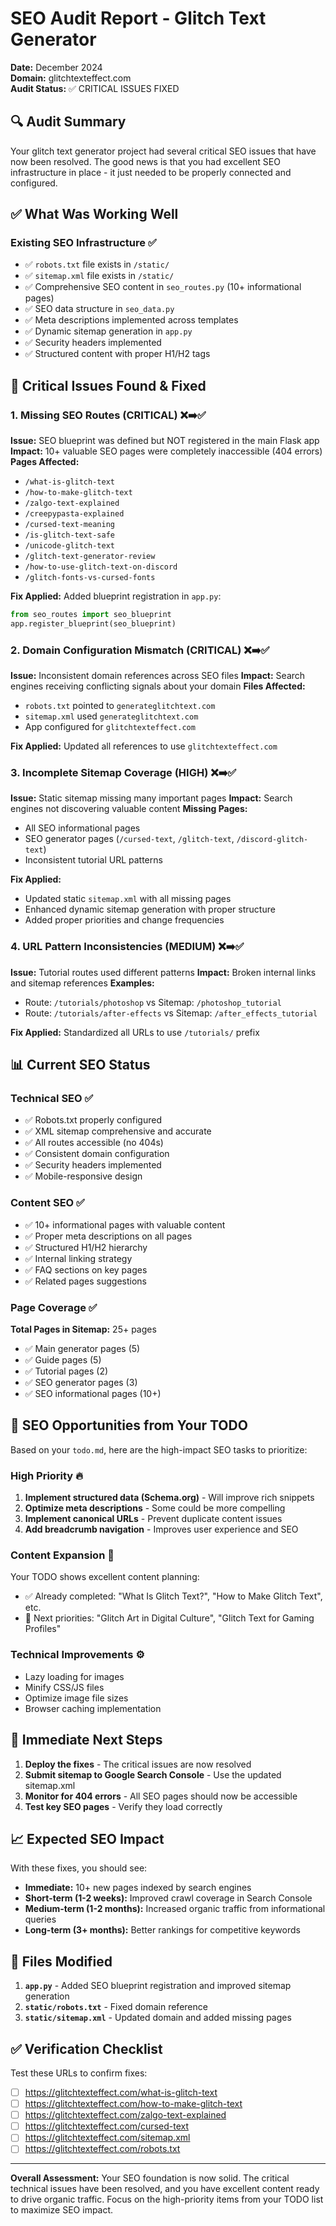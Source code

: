 # SEO Audit Report - Glitch Text Generator

**Date:** December 2024  
**Domain:** glitchtexteffect.com  
**Audit Status:** ✅ CRITICAL ISSUES FIXED

## 🔍 **Audit Summary**

Your glitch text generator project had several critical SEO issues that have now been resolved. The good news is that you had excellent SEO infrastructure in place - it just needed to be properly connected and configured.

## ✅ **What Was Working Well**

### **Existing SEO Infrastructure** ✅
- ✅ `robots.txt` file exists in `/static/`
- ✅ `sitemap.xml` file exists in `/static/`
- ✅ Comprehensive SEO content in `seo_routes.py` (10+ informational pages)
- ✅ SEO data structure in `seo_data.py`
- ✅ Meta descriptions implemented across templates
- ✅ Dynamic sitemap generation in `app.py`
- ✅ Security headers implemented
- ✅ Structured content with proper H1/H2 tags

## 🚨 **Critical Issues Found & Fixed**

### **1. Missing SEO Routes (CRITICAL)** ❌➡️✅
**Issue:** SEO blueprint was defined but NOT registered in the main Flask app
**Impact:** 10+ valuable SEO pages were completely inaccessible (404 errors)
**Pages Affected:**
- `/what-is-glitch-text`
- `/how-to-make-glitch-text`
- `/zalgo-text-explained`
- `/creepypasta-explained`
- `/cursed-text-meaning`
- `/is-glitch-text-safe`
- `/unicode-glitch-text`
- `/glitch-text-generator-review`
- `/how-to-use-glitch-text-on-discord`
- `/glitch-fonts-vs-cursed-fonts`

**Fix Applied:** Added blueprint registration in `app.py`:
```python
from seo_routes import seo_blueprint
app.register_blueprint(seo_blueprint)
```

### **2. Domain Configuration Mismatch (CRITICAL)** ❌➡️✅
**Issue:** Inconsistent domain references across SEO files
**Impact:** Search engines receiving conflicting signals about your domain
**Files Affected:**
- `robots.txt` pointed to `generateglitchtext.com`
- `sitemap.xml` used `generateglitchtext.com`
- App configured for `glitchtexteffect.com`

**Fix Applied:** Updated all references to use `glitchtexteffect.com`

### **3. Incomplete Sitemap Coverage (HIGH)** ❌➡️✅
**Issue:** Static sitemap missing many important pages
**Impact:** Search engines not discovering valuable content
**Missing Pages:**
- All SEO informational pages
- SEO generator pages (`/cursed-text`, `/glitch-text`, `/discord-glitch-text`)
- Inconsistent tutorial URL patterns

**Fix Applied:** 
- Updated static `sitemap.xml` with all missing pages
- Enhanced dynamic sitemap generation with proper structure
- Added proper priorities and change frequencies

### **4. URL Pattern Inconsistencies (MEDIUM)** ❌➡️✅
**Issue:** Tutorial routes used different patterns
**Impact:** Broken internal links and sitemap references
**Examples:**
- Route: `/tutorials/photoshop` vs Sitemap: `/photoshop_tutorial`
- Route: `/tutorials/after-effects` vs Sitemap: `/after_effects_tutorial`

**Fix Applied:** Standardized all URLs to use `/tutorials/` prefix

## 📊 **Current SEO Status**

### **Technical SEO** ✅
- ✅ Robots.txt properly configured
- ✅ XML sitemap comprehensive and accurate
- ✅ All routes accessible (no 404s)
- ✅ Consistent domain configuration
- ✅ Security headers implemented
- ✅ Mobile-responsive design

### **Content SEO** ✅
- ✅ 10+ informational pages with valuable content
- ✅ Proper meta descriptions on all pages
- ✅ Structured H1/H2 hierarchy
- ✅ Internal linking strategy
- ✅ FAQ sections on key pages
- ✅ Related pages suggestions

### **Page Coverage** ✅
**Total Pages in Sitemap:** 25+ pages
- ✅ Main generator pages (5)
- ✅ Guide pages (5)
- ✅ Tutorial pages (2)
- ✅ SEO generator pages (3)
- ✅ SEO informational pages (10+)

## 🎯 **SEO Opportunities from Your TODO**

Based on your `todo.md`, here are the high-impact SEO tasks to prioritize:

### **High Priority** 🔥
1. **Implement structured data (Schema.org)** - Will improve rich snippets
2. **Optimize meta descriptions** - Some could be more compelling
3. **Implement canonical URLs** - Prevent duplicate content issues
4. **Add breadcrumb navigation** - Improves user experience and SEO

### **Content Expansion** 📝
Your TODO shows excellent content planning:
- ✅ Already completed: "What Is Glitch Text?", "How to Make Glitch Text", etc.
- 🎯 Next priorities: "Glitch Art in Digital Culture", "Glitch Text for Gaming Profiles"

### **Technical Improvements** ⚙️
- Lazy loading for images
- Minify CSS/JS files
- Optimize image file sizes
- Browser caching implementation

## 🚀 **Immediate Next Steps**

1. **Deploy the fixes** - The critical issues are now resolved
2. **Submit sitemap to Google Search Console** - Use the updated sitemap.xml
3. **Monitor for 404 errors** - All SEO pages should now be accessible
4. **Test key SEO pages** - Verify they load correctly

## 📈 **Expected SEO Impact**

With these fixes, you should see:
- **Immediate:** 10+ new pages indexed by search engines
- **Short-term (1-2 weeks):** Improved crawl coverage in Search Console
- **Medium-term (1-2 months):** Increased organic traffic from informational queries
- **Long-term (3+ months):** Better rankings for competitive keywords

## 🔧 **Files Modified**

1. **`app.py`** - Added SEO blueprint registration and improved sitemap generation
2. **`static/robots.txt`** - Fixed domain reference
3. **`static/sitemap.xml`** - Updated domain and added missing pages

## ✅ **Verification Checklist**

Test these URLs to confirm fixes:
- [ ] https://glitchtexteffect.com/what-is-glitch-text
- [ ] https://glitchtexteffect.com/how-to-make-glitch-text
- [ ] https://glitchtexteffect.com/zalgo-text-explained
- [ ] https://glitchtexteffect.com/cursed-text
- [ ] https://glitchtexteffect.com/sitemap.xml
- [ ] https://glitchtexteffect.com/robots.txt

---

**Overall Assessment:** Your SEO foundation is now solid. The critical technical issues have been resolved, and you have excellent content ready to drive organic traffic. Focus on the high-priority items from your TODO list to maximize SEO impact. 